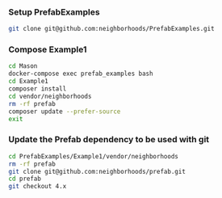 ### Setup PrefabExamples

```bash
git clone git@github.com:neighborhoods/PrefabExamples.git
```

### Compose Example1

```bash
cd Mason
docker-compose exec prefab_examples bash
cd Example1
composer install
cd vendor/neighborhoods
rm -rf prefab
composer update --prefer-source
exit
```

### Update the Prefab dependency to be used with git

```bash
cd PrefabExamples/Example1/vendor/neighborhoods
rm -rf prefab
git clone git@github.com:neighborhoods/prefab.git
cd prefab
git checkout 4.x
```
